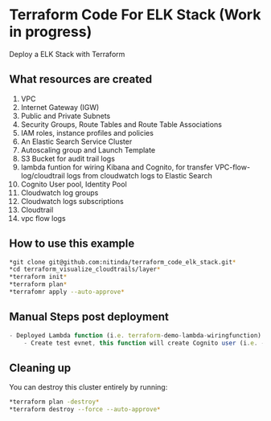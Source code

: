 # Terraform Code For ELK Stack (Work in progress)

Deploy a ELK Stack with Terraform

## What resources are created

1. VPC
2. Internet Gateway (IGW)
3. Public and Private Subnets
4. Security Groups, Route Tables and Route Table Associations
5. IAM roles, instance profiles and policies
6. An Elastic Search Service Cluster
7. Autoscaling group and Launch Template
8. S3 Bucket for audit trail logs
9. lambda funtion for wiring Kibana and Cognito, for transfer VPC-flow-log/cloudtrail logs from cloudwatch logs to Elastic Search
10. Cognito User pool, Identity Pool
11. Cloudwatch log groups
12. Cloudwatch logs subscriptions
13. Cloudtrail
14. vpc flow logs


## How to use this example

```bash
*git clone git@github.com:nitinda/terraform_code_elk_stack.git*
*cd terraform_visualize_cloudtrails/layer*
*terraform init*
*terraform plan*
*terrafomr apply --auto-approve*
```

## Manual Steps post deployment

```js
- Deployed Lambda function (i.e. terraform-demo-lambda-wiringfunction) needs to be executed before accessing the kibana
    - Create test evnet, this function will create Cognito user (i.e. - kibana default password : Abcd1234!)
```


## Cleaning up

You can destroy this cluster entirely by running:

```bash
*terraform plan -destroy*
*terraform destroy --force --auto-approve*
```